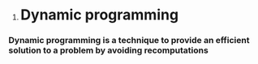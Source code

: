 1. # Dynamic programming
### Dynamic programming is a technique to provide an efficient solution to a problem by avoiding recomputations


